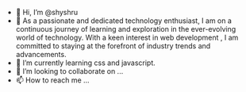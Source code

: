 - 👋 Hi, I’m @shyshru
- 👀 As a passionate and dedicated technology enthusiast, I am on a continuous journey of learning and exploration in the ever-evolving world of technology. With a keen interest in web development , I am committed to staying at the forefront of industry trends and advancements.
- 🌱 I’m currently learning css and javascript.
- 💞️ I’m looking to collaborate on ...
- 📫 How to reach me ...

<!---
shyshru/shyshru is a ✨ special ✨ repository because its `README.md` (this file) appears on your GitHub profile.
You can click the Preview link to take a look at your changes.
--->

